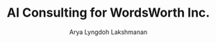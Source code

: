 ---
author: Arya Lyngdoh Lakshmanan
pubDatetime: 2024-01-30T19:04:28.969Z
title: AI Consulting for WordsWorth Inc.
slug: ai-consulting-for-wordsworth-inc
featured: true
draft: true
tags:
  - Personal
  - Techincal
  - Markdown
  - Guide
description: I decided maintaining a few spotify playlists was too much effort so I learned a low-level programming language to create a neural network playlist creator and organizer.
layout:
---